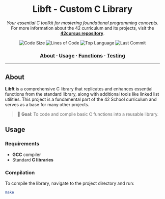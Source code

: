 <h1 align="center">
	Libft - Custom C Library
</h1>

<p align="center">
	<i>Your essential C toolkit for mastering foundational programming concepts.</i><br>
	For more information about the 42 curriculum and its projects, visit the <a href="https://github.com/abdo-sebban/libft"><b>42cursus repository</b></a>.
</p>

<p align="center">
	<img alt="Code Size" src="https://img.shields.io/github/languages/code-size/abdo-sebban/libft?color=blueviolet" />
	<img alt="Lines of Code" src="https://img.shields.io/tokei/lines/github/abdo-sebban/libft?color=blueviolet" />
	<img alt="Top Language" src="https://img.shields.io/github/languages/top/abdo-sebban/libft?color=blue" />
	<img alt="Last Commit" src="https://img.shields.io/github/last-commit/abdo-sebban/libft?color=brightgreen" />
</p>

<h3 align="center">
	<a href="#about">About</a>
	<span> · </span>
	<a href="#usage">Usage</a>
	<span> · </span>
	<a href="#functions">Functions</a>
	<span> · </span>
	<a href="#testing">Testing</a>
</h3>

---

## About

**Libft** is a comprehensive C library that replicates and enhances essential functions from the standard library, along with additional tools like linked list utilities. This project is a fundamental part of the 42 School curriculum and serves as a base for many other projects.

> 🚀 **Goal**: To code and compile basic C functions into a reusable library.

## Usage

### Requirements
- **GCC** compiler
- Standard **C libraries**

### Compilation
To compile the library, navigate to the project directory and run:
```bash
make
